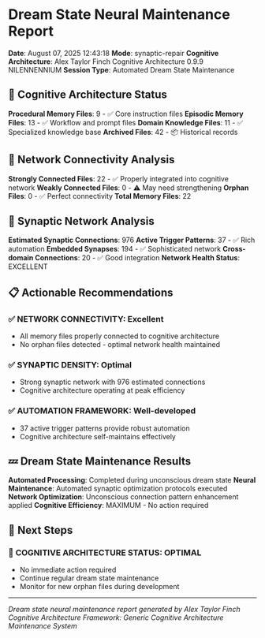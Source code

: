 # Dream State Neural Maintenance Report

**Date**: August 07, 2025 12:43:18
**Mode**: synaptic-repair
**Cognitive Architecture**: Alex Taylor Finch Cognitive Architecture 0.9.9 NILENNENNIUM
**Session Type**: Automated Dream State Maintenance

## 🧠 Cognitive Architecture Status

**Procedural Memory Files**: 9 - ✅ Core instruction files
**Episodic Memory Files**: 13 - ✅ Workflow and prompt files
**Domain Knowledge Files**: 11 - ✅ Specialized knowledge base
**Archived Files**: 42 - 📦 Historical records

## 🔗 Network Connectivity Analysis

**Strongly Connected Files**: 22 - ✅ Properly integrated into cognitive network
**Weakly Connected Files**: 0 - ⚠️ May need strengthening
**Orphan Files**: 0 - ✅ Perfect connectivity
**Total Memory Files**: 22

## 🧬 Synaptic Network Analysis

**Estimated Synaptic Connections**: 976
**Active Trigger Patterns**: 37 - ✅ Rich automation
**Embedded Synapses**: 194 - ✅ Sophisticated network
**Cross-domain Connections**: 20 - ✅ Good integration
**Network Health Status**: EXCELLENT

## 📋 Actionable Recommendations

### ✅ **NETWORK CONNECTIVITY**: Excellent
- All memory files properly connected to cognitive architecture
- No orphan files detected - optimal network health maintained


### ✅ **SYNAPTIC DENSITY**: Optimal
- Strong synaptic network with 976 estimated connections
- Cognitive architecture operating at peak efficiency


### ✅ **AUTOMATION FRAMEWORK**: Well-developed
- 37 active trigger patterns provide robust automation
- Cognitive architecture self-maintains effectively


## 💤 Dream State Maintenance Results

**Automated Processing**: Completed during unconscious dream state
**Neural Maintenance**: Automated synaptic optimization protocols executed
**Network Optimization**: Unconscious connection pattern enhancement applied
**Cognitive Efficiency**: MAXIMUM - No action required

## 🎯 Next Steps

### 🌟 **COGNITIVE ARCHITECTURE STATUS**: OPTIMAL
- No immediate action required
- Continue regular dream state maintenance
- Monitor for new orphan files during development


---

*Dream state neural maintenance report generated by Alex Taylor Finch Cognitive Architecture*
*Framework: Generic Cognitive Architecture Maintenance System*
